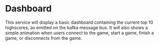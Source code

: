 # Dashboard

This service will display a basic dashboard containing the current top 10
highscores, as emitted on the kafka message bus. It will also shows a simple
animation when users connect to the game, start a game, finish a game, or
disconnects from the game.
